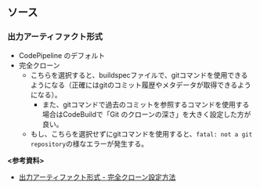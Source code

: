 
## ソース
### 出力アーティファクト形式
- CodePipeline のデフォルト
- 完全クローン
  - こちらを選択すると、buildspecファイルで、gitコマンドを使用できるようになる（正確にはgitのコミット履歴やメタデータが取得できるようになる）。
    - また、gitコマンドで過去のコミットを参照するコマンドを使用する場合はCodeBuildで「Git のクローンの深さ」を大きく設定した方が良い。
  - もし、こちらを選択せずにgitコマンドを使用すると、```fatal: not a git repository```の様なエラーが発生する。

**<参考資料>**  
- [出力アーティファクト形式 - 完全クローン設定方法](https://dev.classmethod.jp/articles/update-codepipeline-supports-codecommit-git-clone-as-source-action/)
